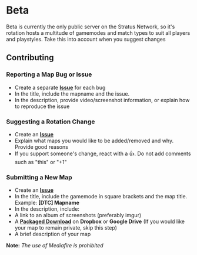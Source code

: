 # Beta

Beta is currently the only public server on the Stratus Network, so it's rotation hosts a multitude of gamemodes and match types to suit all players and playstyles. Take this into account when you suggest changes

## Contributing
### Reporting a Map Bug or Issue
- Create a separate **[Issue](https://github.com/StratusNetwork/Map-Rotations/issues)** for each bug
- In the title, include the mapname and the issue.
- In the description, provide video/screenshot information, or explain how to reproduce the issue

### Suggesting a Rotation Change
- Create an **[Issue](https://github.com/StratusNetwork/Map-Rotations/issues)**
- Explain what maps you would like to be added/removed and why. Provide good reasons
- If you support someone's change, react with a 👍. Do not add comments such as "this" or "+1"

### Submitting a New Map
- Create an **[Issue](https://github.com/StratusNetwork/Map-Rotations/issues)**
- In the title, include the gamemode in square brackets and the map title. Example: **[DTC] Mapname**
- In the description, include:
 - A link to an album of screenshots (preferably imgur)
 - A **[Packaged Download](http://docs.oc.tc/guides/packaging/cleaning_files)** on **Dropbox** or **Google Drive** (If you would like your map to remain private, skip this step)
- A brief description of your map

**Note:** *The use of Mediafire is prohibited*
